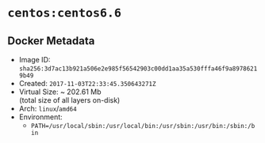# `centos:centos6.6`

## Docker Metadata

- Image ID: `sha256:3d7ac13b921a506e2e985f56542903c00dd1aa35a530fffa46f9a89786219b49`
- Created: `2017-11-03T22:33:45.350643271Z`
- Virtual Size: ~ 202.61 Mb  
  (total size of all layers on-disk)
- Arch: `linux`/`amd64`
- Environment:
  - `PATH=/usr/local/sbin:/usr/local/bin:/usr/sbin:/usr/bin:/sbin:/bin`

